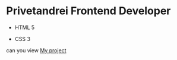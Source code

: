 # Privetandrei Frontend Developer
- HTML 5
* CSS 3

can you view [My project](privetandrei228.github.io/project-1/)
